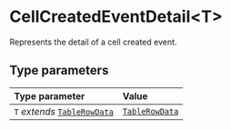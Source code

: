 # CellCreatedEventDetail\<T\>

Represents the detail of a cell created event.

## Type parameters

| Type parameter | Value |
| :------ | :------ |
| `T` *extends* [`TableRowData`](../type-aliases/TableRowData.md) | [`TableRowData`](../type-aliases/TableRowData.md) |
